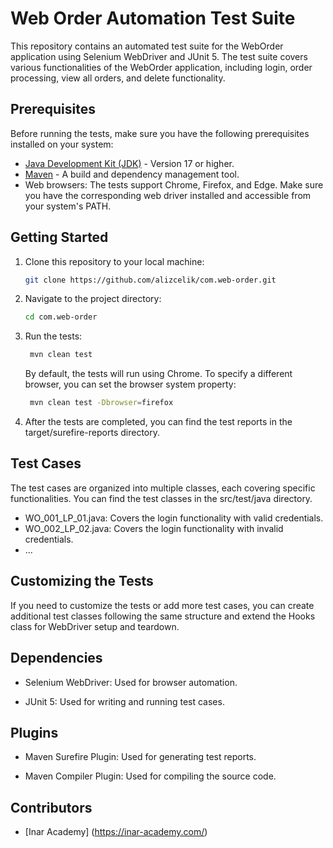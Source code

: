 # Web Order Automation Test Suite

This repository contains an automated test suite for the WebOrder application using Selenium WebDriver and JUnit 5. The test suite covers various functionalities of the WebOrder application, including login, order processing, view all orders, and delete functionality.

## Prerequisites

Before running the tests, make sure you have the following prerequisites installed on your system:

- [Java Development Kit (JDK)](https://www.oracle.com/java/technologies/javase-downloads.html) - Version 17 or higher.
- [Maven](https://maven.apache.org/download.cgi) - A build and dependency management tool.
- Web browsers: The tests support Chrome, Firefox, and Edge. Make sure you have the corresponding web driver installed and accessible from your system's PATH.

## Getting Started

1. Clone this repository to your local machine:

   ```bash
   git clone https://github.com/alizcelik/com.web-order.git

2. Navigate to the project directory:

   ```bash
   cd com.web-order
   ```
   
3. Run the tests:

   ```bash
    mvn clean test
    ```
   By default, the tests will run using Chrome. To specify a different browser, you can set the browser system property:
    
    ```bash
     mvn clean test -Dbrowser=firefox
     ```
   
4. After the tests are completed, you can find the test reports in the target/surefire-reports directory.

## Test Cases

The test cases are organized into multiple classes, each covering specific functionalities. You can find the test classes in the src/test/java directory.

- WO_001_LP_01.java: Covers the login functionality with valid credentials.
- WO_002_LP_02.java: Covers the login functionality with invalid credentials.
- ...

## Customizing the Tests
If you need to customize the tests or add more test cases, you can create additional test classes following the same structure and extend the Hooks class for WebDriver setup and teardown.


## Dependencies
- Selenium WebDriver: Used for browser automation.

- JUnit 5: Used for writing and running test cases.

## Plugins

- Maven Surefire Plugin: Used for generating test reports.

- Maven Compiler Plugin: Used for compiling the source code.

## Contributors

- [Inar Academy] (https://inar-academy.com/)

